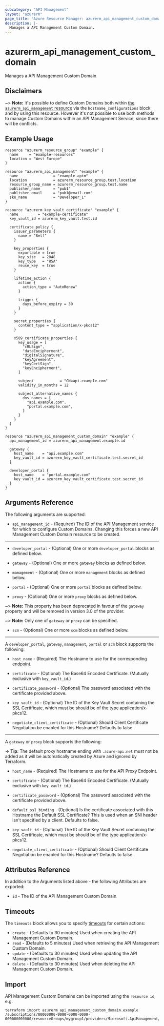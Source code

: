 ```yaml
---
subcategory: "API Management"
layout: "azurerm"
page_title: "Azure Resource Manager: azurerm_api_management_custom_domain"
description: |-
  Manages a API Management Custom Domain.
---
```


# azurerm_api_management_custom_domain

Manages a API Management Custom Domain.

## Disclaimers

~> **Note:** It's possible to define Custom Domains both within [the `azurerm_api_management` resource](api_management.html) via the `hostname_configurations` block and by using this resource. However it's not possible to use both methods to manage Custom Domains within an API Management Service, since there will be conflicts.

## Example Usage

```hcl
resource "azurerm_resource_group" "example" {
  name     = "example-resources"
  location = "West Europe"
}

resource "azurerm_api_management" "example" {
  name                = "example-apim"
  location            = azurerm_resource_group.test.location
  resource_group_name = azurerm_resource_group.test.name
  publisher_name      = "pub1"
  publisher_email     = "pub1@email.com"
  sku_name            = "Developer_1"
}

resource "azurerm_key_vault_certificate" "example" {
  name         = "example-certificate"
  key_vault_id = azurerm_key_vault.test.id

  certificate_policy {
    issuer_parameters {
      name = "Self"
    }

    key_properties {
      exportable = true
      key_size   = 2048
      key_type   = "RSA"
      reuse_key  = true
    }

    lifetime_action {
      action {
        action_type = "AutoRenew"
      }

      trigger {
        days_before_expiry = 30
      }
    }

    secret_properties {
      content_type = "application/x-pkcs12"
    }

    x509_certificate_properties {
      key_usage = [
        "cRLSign",
        "dataEncipherment",
        "digitalSignature",
        "keyAgreement",
        "keyCertSign",
        "keyEncipherment",
      ]

      subject            = "CN=api.example.com"
      validity_in_months = 12

      subject_alternative_names {
        dns_names = [
          "api.example.com",
          "portal.example.com",
        ]
      }
    }
  }
}

resource "azurerm_api_management_custom_domain" "example" {
  api_management_id = azurerm_api_management.example.id

  gateway {
    host_name    = "api.example.com"
    key_vault_id = azurerm_key_vault_certificate.test.secret_id
  }

  developer_portal {
    host_name    = "portal.example.com"
    key_vault_id = azurerm_key_vault_certificate.test.secret_id
  }
}
```

## Arguments Reference

The following arguments are supported:

* `api_management_id` - (Required) The ID of the API Management service for which to configure Custom Domains. Changing this forces a new API Management Custom Domain resource to be created.

---

* `developer_portal` - (Optional) One or more `developer_portal` blocks as defined below.

* `gateway` - (Optional) One or more `gateway` blocks as defined below.

* `management` - (Optional) One or more `management` blocks as defined below.

* `portal` - (Optional) One or more `portal` blocks as defined below.

* `proxy` - (Optional) One or more `proxy` blocks as defined below.

~> **Note:** This property has been deprecated in favour of the `gateway` property and will be removed in version 3.0 of the provider.

~> **Note:** Only one of `gateway` or `proxy` can be specified.

* `scm` - (Optional) One or more `scm` blocks as defined below.

---

A `developer_portal`, `gateway`, `management`, `portal` or `scm` block supports the following:

* `host_name` - (Required) The Hostname to use for the corresponding endpoint.

* `certificate` - (Optional) The Base64 Encoded Certificate. (Mutually exclusive with `key_vault_id`.)

* `certificate_password` - (Optional) The password associated with the certificate provided above.

* `key_vault_id` - (Optional) The ID of the Key Vault Secret containing the SSL Certificate, which must be should be of the type application/x-pkcs12.

* `negotiate_client_certificate` - (Optional) Should Client Certificate Negotiation be enabled for this Hostname? Defaults to false.

---

A `gateway` or `proxy` block supports the following:

-> **Tip:** The default proxy hostname ending with `.azure-api.net` must not be added as it will be automatically created by Azure and ignored by Terraform.

* `host_name` - (Required) The Hostname to use for the API Proxy Endpoint.

* `certificate` - (Optional) The Base64 Encoded Certificate. (Mutually exclusive with `key_vault_id`.)

* `certificate_password` - (Optional) The password associated with the certificate provided above.

* `default_ssl_binding` - (Optional) Is the certificate associated with this Hostname the Default SSL Certificate? This is used when an SNI header isn't specified by a client. Defaults to false.

* `key_vault_id` - (Optional) The ID of the Key Vault Secret containing the SSL Certificate, which must be should be of the type application/x-pkcs12.

* `negotiate_client_certificate` - (Optional) Should Client Certificate Negotiation be enabled for this Hostname? Defaults to false.

## Attributes Reference

In addition to the Arguments listed above - the following Attributes are exported:

* `id` - The ID of the API Management Custom Domain.

## Timeouts

The `timeouts` block allows you to specify [timeouts](https://www.terraform.io/docs/configuration/resources.html#timeouts) for certain actions:

* `create` - (Defaults to 30 minutes) Used when creating the API Management Custom Domain.
* `read` - (Defaults to 5 minutes) Used when retrieving the API Management Custom Domain.
* `update` - (Defaults to 30 minutes) Used when updating the API Management Custom Domain.
* `delete` - (Defaults to 30 minutes) Used when deleting the API Management Custom Domain.

## Import

API Management Custom Domains can be imported using the `resource id`, e.g.

```shell
terraform import azurerm_api_management_custom_domain.example /subscriptions/00000000-0000-0000-0000-000000000000/resourceGroups/mygroup1/providers/Microsoft.ApiManagement/service/instance1/customDomains/default
```

